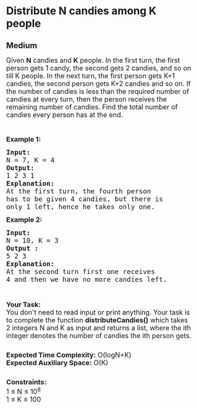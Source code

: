 # Distribute N candies among K people
## Medium 
<div class="problem-statement">
                <p></p><p><span style="font-size:18px">Given <strong>N</strong> candies and <strong>K</strong> people. In the first turn, the first person gets 1 candy, the second gets 2 candies, and so on till K people. In the next turn, the first person gets K+1 candies, the second person gets K+2 candies and so on. If the number of candies is less than the required number of candies at every turn, then the person receives the remaining number of candies. Find the total number of candies every person has at the end.</span></p>

<p>&nbsp;</p>

<p><span style="font-size:18px"><strong>Example 1:</strong></span></p>

<pre><span style="font-size:18px"><strong>Input:
</strong>N = 7, K = 4
<strong>Output:
</strong>1 2 3 1
<strong>Explanation:</strong>
At the first turn, the fourth person
has to be given 4 candies, but there is
only 1 left, hence he takes only one. </span>
</pre>

<div><span style="font-size:18px"><strong>Example 2:</strong></span></div>

<pre><span style="font-size:18px"><strong>Input:
</strong>N = 10, K = 3
<strong>Output :</strong>
5 2 3</span>
<span style="font-size:18px"><strong>Explanation:</strong>
At the second turn first one receives
4 and then we have no more candies left. </span>

</pre>

<p><br>
<span style="font-size:18px"><strong>Your Task:&nbsp;&nbsp;</strong><br>
You don't need to read input or print anything. Your task is to complete the function <strong>distributeCandies()</strong>&nbsp;which takes 2 integers N and K as input and returns a list, where the ith integer denotes the number of candies the ith person gets.</span></p>

<p><br>
<span style="font-size:18px"><strong>Expected Time Complexity:</strong> O(logN+K)<br>
<strong>Expected Auxiliary Space:</strong> O(K)</span></p>

<p><br>
<span style="font-size:18px"><strong>Constraints:</strong><br>
1 ≤ N ≤ 10<sup>8</sup><br>
1 ≤ K ≤ 100</span></p>
 <p></p>
            </div>